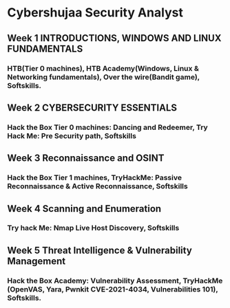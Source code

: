 # Cybershujaa Security Analyst
## Week 1 INTRODUCTIONS, WINDOWS AND LINUX FUNDAMENTALS  
### HTB(Tier 0 machines), HTB Academy(Windows, Linux & Networking fundamentals), Over the wire(Bandit game), Softskills.
## Week 2 CYBERSECURITY ESSENTIALS 
### Hack the Box Tier 0 machines: Dancing and Redeemer, Try Hack Me: Pre Security path, Softskills
## Week 3 Reconnaissance and OSINT 
### Hack the Box Tier 1 machines, TryHackMe: Passive Reconnaissance & Active Reconnaissance, Softskills
## Week 4 Scanning and Enumeration 
### Try hack Me: Nmap Live Host Discovery, Softskills
## Week 5 Threat Intelligence & Vulnerability Management
### Hack the Box Academy: Vulnerability Assessment, TryHackMe (OpenVAS, Yara, Pwnkit CVE-2021-4034, Vulnerabilities 101), Softskills.

